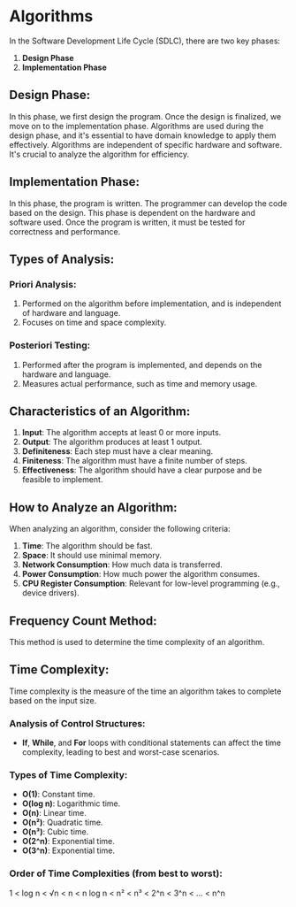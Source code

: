 # Algorithms

In the Software Development Life Cycle (SDLC), there are two key phases:

1. **Design Phase**
2. **Implementation Phase**

## Design Phase:
In this phase, we first design the program. Once the design is finalized, we move on to the implementation phase. Algorithms are used during the design phase, and it's essential to have domain knowledge to apply them effectively. Algorithms are independent of specific hardware and software. It's crucial to analyze the algorithm for efficiency.

## Implementation Phase:
In this phase, the program is written. The programmer can develop the code based on the design. This phase is dependent on the hardware and software used. Once the program is written, it must be tested for correctness and performance.

## Types of Analysis:

### Priori Analysis:
1. Performed on the algorithm before implementation, and is independent of hardware and language.
2. Focuses on time and space complexity.

### Posteriori Testing:
1. Performed after the program is implemented, and depends on the hardware and language.
2. Measures actual performance, such as time and memory usage.

## Characteristics of an Algorithm:
1. **Input**: The algorithm accepts at least 0 or more inputs.
2. **Output**: The algorithm produces at least 1 output.
3. **Definiteness**: Each step must have a clear meaning.
4. **Finiteness**: The algorithm must have a finite number of steps.
5. **Effectiveness**: The algorithm should have a clear purpose and be feasible to implement.

## How to Analyze an Algorithm:

When analyzing an algorithm, consider the following criteria:
1. **Time**: The algorithm should be fast.
2. **Space**: It should use minimal memory.
3. **Network Consumption**: How much data is transferred.
4. **Power Consumption**: How much power the algorithm consumes.
5. **CPU Register Consumption**: Relevant for low-level programming (e.g., device drivers).

## Frequency Count Method:

This method is used to determine the time complexity of an algorithm.

## Time Complexity:

Time complexity is the measure of the time an algorithm takes to complete based on the input size.

### Analysis of Control Structures:
- **If**, **While**, and **For** loops with conditional statements can affect the time complexity, leading to best and worst-case scenarios.

### Types of Time Complexity:

- **O(1)**: Constant time.
- **O(log n)**: Logarithmic time.
- **O(n)**: Linear time.
- **O(n²)**: Quadratic time.
- **O(n³)**: Cubic time.
- **O(2^n)**: Exponential time.
- **O(3^n)**: Exponential time.

### Order of Time Complexities (from best to worst):

1 < log n < √n < n < n log n < n² < n³ < 2^n < 3^n < ... < n^n
